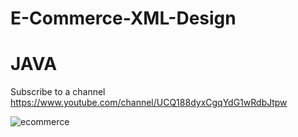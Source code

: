 # E-Commerce-XML-Design
# JAVA


Subscribe to a channel
https://www.youtube.com/channel/UCQ188dyxCgqYdG1wRdbJtpw


![ecommerce](https://user-images.githubusercontent.com/71060268/93432764-99cf8480-f8e3-11ea-8e78-e3572612d18b.png)
